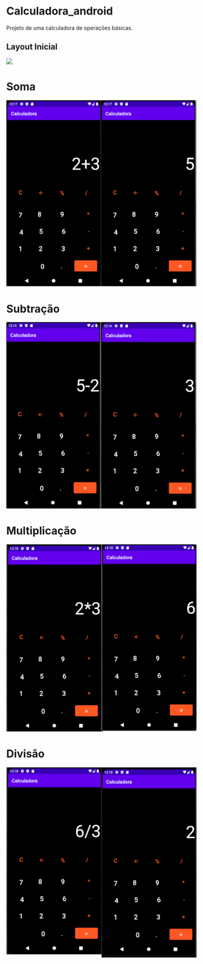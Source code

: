 # Calculadora_android
Projeto de uma calculadora de operações básicas.

## Layout Inicial
<img src="https://github.com/Makeavel/-Calculadora_android/blob/master/app/src/main/java/br/iesb/mobile/alunoonline/img/padrão.png" >

# Soma
<img src="https://github.com/Makeavel/-Calculadora_android/blob/master/app/src/main/java/br/iesb/mobile/alunoonline/img/soma.png" >

# Subtração
<img src="https://github.com/Makeavel/-Calculadora_android/blob/master/app/src/main/java/br/iesb/mobile/alunoonline/img/sub.png" >

# Multiplicação
<img src="https://github.com/Makeavel/-Calculadora_android/blob/master/app/src/main/java/br/iesb/mobile/alunoonline/img/mult.png" >

# Divisão
<img src="https://github.com/Makeavel/-Calculadora_android/blob/master/app/src/main/java/br/iesb/mobile/alunoonline/img/div.png" >


